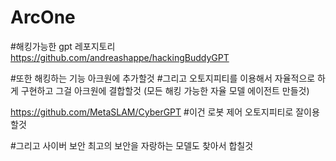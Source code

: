 # ArcOne
#해킹가능한 gpt 레포지토리
https://github.com/andreashappe/hackingBuddyGPT 

#또한 해킹하는 기능 아크원에 추가할것 
#그리고 오토지피티를 이용해서 자율적으로 하게 구현하고 그걸 아크원에 결합할것 (모든 해킹 가능한 자율 모델 에이전트 만들것)

https://github.com/MetaSLAM/CyberGPT
#이건 로봇 제어 오토지피티로 잘이용할것

#그리고 사이버 보안 최고의 보안을 자랑하는 모델도 찾아서 합칠것
